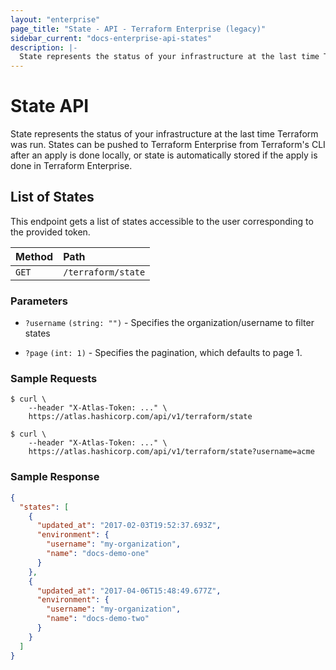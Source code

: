 ```yaml
---
layout: "enterprise"
page_title: "State - API - Terraform Enterprise (legacy)"
sidebar_current: "docs-enterprise-api-states"
description: |-
  State represents the status of your infrastructure at the last time Terraform was run.
---
```


# State API

State represents the status of your infrastructure at the last time Terraform
was run. States can be pushed to Terraform Enterprise from Terraform's CLI after
an apply is done locally, or state is automatically stored if the apply is done
in Terraform Enterprise.

## List of States

This endpoint gets a list of states accessible to the user corresponding to the
provided token.

| Method | Path           |
| :----- | :------------- |
| `GET`  | `/terraform/state` |

### Parameters

- `?username` `(string: "")` - Specifies the organization/username to filter
  states

- `?page` `(int: 1)` - Specifies the pagination, which defaults to page 1.

### Sample Requests

```text
$ curl \
    --header "X-Atlas-Token: ..." \
    https://atlas.hashicorp.com/api/v1/terraform/state
```

```text
$ curl \
    --header "X-Atlas-Token: ..." \
    https://atlas.hashicorp.com/api/v1/terraform/state?username=acme
```

### Sample Response

```json
{
  "states": [
    {
      "updated_at": "2017-02-03T19:52:37.693Z",
      "environment": {
        "username": "my-organization",
        "name": "docs-demo-one"
      }
    },
    {
      "updated_at": "2017-04-06T15:48:49.677Z",
      "environment": {
        "username": "my-organization",
        "name": "docs-demo-two"
      }
    }
  ]
}
```
